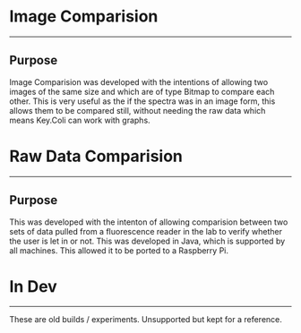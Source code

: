 # Image Comparision
--------------
## Purpose
Image Comparision was developed with the intentions of allowing two images of the same size and which are of type Bitmap to compare each other. This is very useful as the if the spectra was in an image form, this allows them to be compared still, without needing the raw data which means Key.Coli can work with graphs.


# Raw Data Comparision
--------------
## Purpose
This was developed with the intenton of allowing comparision between two sets of data pulled from a fluorescence reader in the lab to verify whether the user is let in or not. This was developed in Java, which is supported by all machines. This allowed it to be ported to a Raspberry Pi. 

# In Dev
------------
These are old builds / experiments. Unsupported but kept for a reference.
